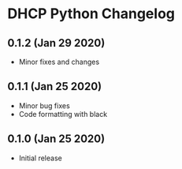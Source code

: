# DHCP Python Changelog

## 0.1.2 (Jan 29 2020)

* Minor fixes and changes

## 0.1.1 (Jan 25 2020)

* Minor bug fixes
* Code formatting with black

## 0.1.0 (Jan 25 2020)

* Initial release
